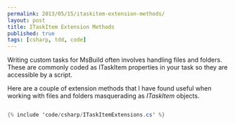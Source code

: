 ```yaml
---
permalink: 2013/05/15/itaskitem-extension-methods/
layout: post
title: ITaskItem Extension Methods
published: true
tags: [csharp, tdd, code]
---
```


Writing custom tasks for MsBuild often involves handling files and folders. These are
commonly coded as ITaskItem properties in your task so they are accessible by a script.

Here are a couple of extension methods that I have found useful when working with files and
folders masquerading as _ITaskItem_ objects.

```csharp

{% include 'code/csharp/ITaskItemExtensions.cs' %}

```
